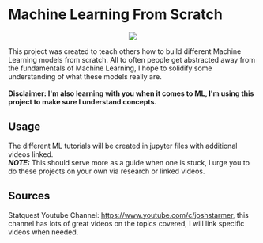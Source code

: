 # Machine Learning From Scratch
<p align="center">
  <img src = "https://user-images.githubusercontent.com/94305488/143724601-5a48bdb0-47f1-4bec-b09f-7adc486e459d.png"></img>
</p>

This project was created to teach others how to build different Machine Learning models from scratch. All to often people get abstracted away from the fundamentals of Machine Learning, 
  I hope to solidify some understanding of what these models really are.
<br/>
<br/>
**Disclaimer: I'm also learning with you when it comes to ML, I'm using this project to make sure I understand concepts.**

## Usage
The different ML tutorials will be created in jupyter files with additional videos linked.
<br/>
**_NOTE:_**  This should serve more as a guide when one is stuck, I urge you to do these projects on your own via research or linked videos.

## Sources
Statquest Youtube Channel: https://www.youtube.com/c/joshstarmer, this channel has lots of great videos on the topics covered, I will link specific videos when needed.
